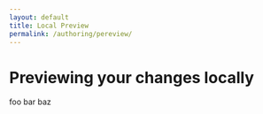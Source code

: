 ```yaml
---
layout: default
title: Local Preview
permalink: /authoring/pereview/
---
```


# Previewing your changes locally

foo bar baz